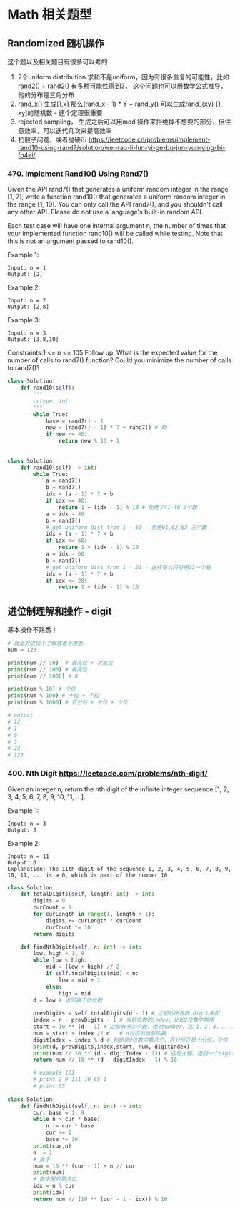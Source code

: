 # Math 相关题型


## Randomized 随机操作

这个题以及相关题目有很多可以考的
1. 2个uniform distribution 求和不是uniform，因为有很多重复的可能性，比如rand2() + rand2() 有多种可能性得到3， 这个问题也可以用数学公式推导，他的分布是三角分布
2. rand_x() 生成[1,x] 那么(rand_x - 1) * Y + rand_y() 可以生成rand_{xy} [1, xy]的随机数 - 这个定理很重要
3. rejected sampling， 生成之后可以用mod 操作来拒绝掉不想要的部分，但注意效率，可以迭代几次来提高效率
4. 扔骰子问题，或者抛硬币 https://leetcode.cn/problems/implement-rand10-using-rand7/solution/wei-rao-li-lun-yi-ge-bu-jun-yun-ying-bi-fo4ei/ 


### 470. Implement Rand10() Using Rand7()

Given the API rand7() that generates a uniform random integer in the range [1, 7], write a function rand10() that generates a uniform random integer in the range [1, 10]. You can only call the API rand7(), and you shouldn't call any other API. Please do not use a language's built-in random API.

Each test case will have one internal argument n, the number of times that your implemented function rand10() will be called while testing. Note that this is not an argument passed to rand10().

Example 1:
```
Input: n = 1
Output: [2]
```
Example 2:
```
Input: n = 2
Output: [2,8]
```
Example 3:
```
Input: n = 3
Output: [3,8,10]
```
Constraints:1 <= n <= 105
Follow up: What is the expected value for the number of calls to rand7() function? Could you minimize the number of calls to rand7()?


```python
class Solution:
    def rand10(self):
        """
        :rtype: int
        """
        while True:
            base = rand7() - 1
            new = (rand7() - 1) * 7 + rand7() # 49 
            if new <= 40:
                return new % 10 + 1
            
            
class Solution:
    def rand10(self) -> int:
        while True:
            a = rand7()
            b = rand7()
            idx = (a - 1) * 7 + b
            if idx <= 40:
                return 1 + (idx - 1) % 10 # 拒绝了41-49 9个数
            a = idx - 40
            b = rand7()
            # get uniform dist from 1 - 63 - 拒绝61,62,63 三个数
            idx = (a - 1) * 7 + b
            if idx <= 60:
                return 1 + (idx - 1) % 10
            a = idx - 60
            b = rand7()
            # get uniform dist from 1 - 21 - 这样每次只拒绝21一个数
            idx = (a - 1) * 7 + b
            if idx <= 20:
                return 1 + (idx - 1) % 10
```



## 进位制理解和操作 - digit 
基本操作不熟悉！
```python
# 就是对进位不了解或者不熟悉
num = 123

print(num // 10)  # 最高位 + 次高位
print(num // 100) # 最高位
print(num // 1000) # 0

print(num % 10) # 个位
print(num % 100) # 十位 + 个位
print(num % 1000) # 百分位 + 十位 + 个位

# output
# 12
# 1
# 0
# 3
# 23
# 123
````

### 400. Nth Digit  https://leetcode.com/problems/nth-digit/ 

Given an integer n, return the nth digit of the infinite integer sequence [1, 2, 3, 4, 5, 6, 7, 8, 9, 10, 11, ...].

Example 1:
```
Input: n = 3
Output: 3
```
Example 2:
```
Input: n = 11
Output: 0
Explanation: The 11th digit of the sequence 1, 2, 3, 4, 5, 6, 7, 8, 9, 10, 11, ... is a 0, which is part of the number 10.
```

``` python
class Solution:
    def totalDigits(self, length: int) -> int:
        digits = 0
        curCount = 9
        for curLength in range(1, length + 1):
            digits += curLength * curCount
            curCount *= 10
        return digits

    def findNthDigit(self, n: int) -> int:
        low, high = 1, 9
        while low < high:
            mid = (low + high) // 2
            if self.totalDigits(mid) < n:
                low = mid + 1
            else:
                high = mid
        d = low # 返回属于的位数
        
        prevDigits = self.totalDigits(d - 1) # 之前的所有数 digit求和
        index = n - prevDigits - 1 # 当前位数的index，比如2位数中排序
        start = 10 ** (d - 1) # 之前有多少个数，绝对number，比,1，2，3，...，100
        num = start + index // d   # n对应的当前的数
        digitIndex = index % d # 判断是d位数中第几个，百分位还是十分位，个位
        print(d, prevDigits,index,start, num, digitIndex)
        print(num // 10 ** (d - digitIndex - 1)) # 这是关键，返回一个digit，都要%10
        return num // 10 ** (d - digitIndex - 1) % 10

        # example 121
        # print 2 9 111 10 65 1
        # print 65
 
class Solution:
    def findNthDigit(self, n: int) -> int:
        cur, base = 1, 9
        while n > cur * base:
            n -= cur * base
            cur += 1
            base *= 10
        print(cur,n)
        n -= 1
        # 数字
        num = 10 ** (cur - 1) + n // cur
        print(num)
        # 数字里的第几位
        idx = n % cur
        print(idx)
        return num // (10 ** (cur - 1 - idx)) % 10
```